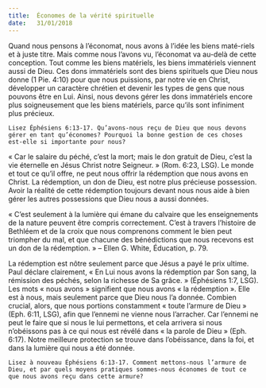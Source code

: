```yaml
---
title:  Économes de la vérité spirituelle
date:   31/01/2018
---
```


Quand nous pensons à l’économat, nous avons à l’idée les biens maté-riels et à juste titre. Mais comme nous l’avons vu, l’économat va au-delà de cette conception. Tout comme les biens matériels, les biens immatériels viennent aussi de Dieu. Ces dons immatériels sont des biens spirituels que Dieu nous donne (1 Pie. 4:10) pour que nous puissions, par notre vie en Christ, développer un caractère chrétien et devenir les types de gens que nous pouvons être en Lui. Ainsi, nous devons gérer les dons immatériels encore plus soigneusement que les biens matériels, parce qu’ils sont infiniment plus précieux. 

`Lisez Éphésiens 6:13-17. Qu’avons-nous reçu de Dieu que nous devons gérer en tant qu’économes? Pourquoi la bonne gestion de ces choses est-elle si importante pour nous?`

« Car le salaire du péché, c’est la mort; mais le don gratuit de Dieu, c’est la vie éternelle en Jésus Christ notre Seigneur. » (Rom. 6:23, LSG). Le monde et tout ce qu’il offre, ne peut nous offrir la rédemption que nous avons en Christ. La rédemption, un don de Dieu, est notre plus précieuse possession. Avoir la réalité de cette rédemption toujours devant nous nous aide à bien gérer les autres possessions que Dieu nous a aussi données. 

« C’est seulement à la lumière qui émane du calvaire que les enseignements de la nature peuvent être compris correctement. C’est à travers l’histoire de Bethléem et de la croix que nous comprenons comment le bien peut triompher du mal, et que chacune des bénédictions que nous recevons est un don de la rédemption. » – Ellen G. White, Éducation, p. 79. 

La rédemption est nôtre seulement parce que Jésus a payé le prix ultime. Paul déclare clairement, « En Lui nous avons la rédemption par Son sang, la rémission des péchés, selon la richesse de Sa grâce. » (Éphésiens 1:7, LSG). Les mots « nous avons » signifient que nous avons « la rédemption ». Elle est à nous, mais seulement parce que Dieu nous l’a donnée. Combien crucial, alors, que nous portions constamment « toute l’armure de Dieu » (Eph. 6:11, LSG), afin que l’ennemi ne vienne nous l’arracher. Car l’ennemi ne peut le faire que si nous le lui permettons, et cela arrivera si nous n’obéissons pas à ce qui nous est révélé dans « la parole de Dieu » (Eph. 6:17). Notre meilleure protection se trouve dans l’obéissance, dans la foi, et dans la lumière qui nous a été donnée. 

`Lisez à nouveau Éphésiens 6:13-17. Comment mettons-nous l’armure de Dieu, et par quels moyens pratiques sommes-nous économes de tout ce que nous avons reçu dans cette armure?`